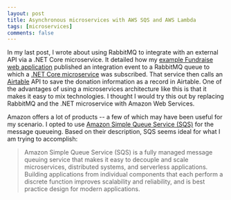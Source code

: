 ```yaml
---
layout: post
title: Asynchronous microservices with AWS SQS and AWS Lambda
tags: [microservices]
comments: false
---
```


In my last post, I wrote about using RabbitMQ to integrate with an external API via a .NET Core microservice. 
It detailed how my [example Fundraise web application](https://github.com/alindgren/Fundraise) published an 
integration event to a RabbitMQ queue to which a 
[.NET Core microservice](https://github.com/alindgren/Fundraise.AirtableIntegration) was subscribed. 
That service then calls an [Airtable](https://airtable.com/invite/r/COvTRNbi) API to save the donation 
information as a record in Airtable. One of the advantages of using a microservices architecture like this is 
that it makes it easy to mix technologies. I thought I would try this out by replacing RabbitMQ and the .NET 
microservice with Amazon Web Services.

Amazon offers a lot of products -- a few of which may have been useful for my scenario. I opted to use 
[Amazon Simple Queue Service (SQS)](https://aws.amazon.com/sqs/) for the message queueing. Based on their 
description, SQS seems ideal for what I am trying to accomplish:

> Amazon Simple Queue Service (SQS) is a fully managed message queuing service that makes it easy to decouple and scale microservices, distributed systems, and serverless applications. Building applications from individual components that each perform a discrete function improves scalability and reliability, and is best practice design for modern applications.

